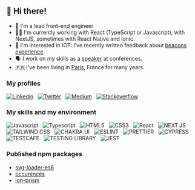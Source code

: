 ## 👋  Hi there!


- 👵 I'm a lead front-end engineer
- 👩‍💻 I'm currently working with React (TypeScript or Javascript), with NextJS, sometimes with React Native and Ionic.
- 🧐 I'm interested in IOT: I've recently written feedback about [beacons experience](https://medium.com/xebia-france/iot-molkky-beacons-ble-node-104217633109).
- 🗣 I work on my skills as a [speaker](https://www.youtube.com/watch?v=VKxxyyLnkeY) at conferences.
- 🇫🇷 I've been living in [Paris](https://goo.gl/maps/quHaGj15ju2nEHma9), France for many years.

### My profiles

[![Linkedin](https://img.shields.io/badge/LinkedIn-0077B5?style=for-the-badge&logo=linkedin&logoColor=white)](https://bit.ly/prstbt-linkedin)
&nbsp; [![Twitter](https://img.shields.io/badge/Twitter-1DA1F2?style=for-the-badge&logo=twitter&logoColor=white)](https://bit.ly/prstbt-tw)
&nbsp; [![Medium](https://img.shields.io/badge/Medium-efefef?style=for-the-badge&logo=medium&logoColor=black)](https://medium.com/@proustibat)
&nbsp; [![Stackoverflow](https://img.shields.io/badge/Stackoverflow-efefef?style=for-the-badge&logo=stackoverflow&logoColor=orange)](https://bit.ly/prstbt-so)

### My skills and my environment
<!-- https://github.com/simple-icons/simple-icons/blob/develop/slugs.md -->
![Javascript](https://img.shields.io/badge/JavaScript-F7DF1E?style=for-the-badge&logo=javascript&logoColor=black)
&nbsp; ![Typescript](https://img.shields.io/badge/Typescript-F7DF1E?style=for-the-badge&logo=typescript&logoColor=white)
&nbsp; ![HTML5](https://img.shields.io/badge/HTML5-E34F26?style=for-the-badge&logo=html5&logoColor=white)
&nbsp; ![CSS3](https://img.shields.io/badge/CSS3-1572B6?style=for-the-badge&logo=css3&logoColor=white)
&nbsp; ![React](https://img.shields.io/badge/React-333333?style=for-the-badge&logo=react&logoColor=cyan)
&nbsp; ![NEXT.JS](https://img.shields.io/badge/NEXT.JS-333333?style=for-the-badge&logo=nextdotjs&logoColor=white)
&nbsp; ![TAILWIND CSS](https://img.shields.io/badge/Tailwind%20CSS-18B3C1?style=for-the-badge&logo=tailwindcss&logoColor=white)
&nbsp; ![CHAKRA UI](https://img.shields.io/badge/Chakra%20UI-efefef?style=for-the-badge&logo=chakraui&logoColor=29B4AA)
&nbsp; ![ESLINT](https://img.shields.io/badge/ESLint-efefef?style=for-the-badge&logo=eslint&logoColor=3730C7)
&nbsp; ![PRETTIER](https://img.shields.io/badge/Prettier-E66D8E?style=for-the-badge&logo=prettier&logoColor=white)
&nbsp; ![CYPRESS](https://img.shields.io/badge/Cypress-21242D?style=for-the-badge&logo=cypress&logoColor=white)
&nbsp; ![TESTCAFE](https://img.shields.io/badge/Testcafe-34ACD9?style=for-the-badge&logo=testcafe&logoColor=white)
&nbsp; ![TESTING LIBRARY](https://img.shields.io/badge/Testing%20Library-efefef?style=for-the-badge&logo=testinglibrary&logoColor=EB4346)
&nbsp; ![JEST](https://img.shields.io/badge/Jest-efefef?style=for-the-badge&logo=jest&logoColor=7F3652)


<!--
**proustibat/proustibat** is a ✨ _special_ ✨ repository because its `README.md` (this file) appears on your GitHub profile.

Here are some ideas to get you started:

- 🔭 I’m currently working on ...
- 🌱 I’m currently learning ...
- 👯 I’m looking to collaborate on ...
- 🤔 I’m looking for help with ...
- 💬 Ask me about ...
- 📫 How to reach me: ...
- 😄 Pronouns: ...
- ⚡ Fun fact: ...
-->

### Published npm packages
- [svg-loader-es6](https://www.npmjs.com/package/svg-loader-es6)
- [occurences](https://www.npmjs.com/package/occurences)
- [ion-prism](https://www.npmjs.com/package/ion-prism)
  

